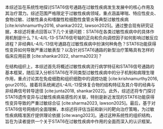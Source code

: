 本综述旨在系统性地探讨STAT6信号通路在过敏性疾病发生发展中的核心作用及其治疗潜力。综述范围严格限定于过敏性疾病领域，重点涵盖哮喘、特应性皮炎、食物过敏、过敏性鼻炎和嗜酸性粒细胞性食管炎等典型过敏性疾病 [cite:krishnamurthy2016, shankar2022, lawson2025]。通过整合现有研究证据，本综述将重点回答以下几个关键问题：STAT6在各类过敏性疾病中的具体作用机制是什么？IL-4/IL-13-STAT6信号轴的正向和负向调控因子如何影响过敏反应进程？非经典IL-4/IL-13信号通路在过敏性疾病中扮演何种角色？STAT6功能获得性变异如何导致严重过敏表型？以及针对STAT6通路的新型治疗策略具有怎样的临床应用前景 [cite:shankar2022, sharma2023]？

在结构组织上，本综述首先将概述过敏性疾病流行病学特征和STAT6信号通路的基本框架，随后深入分析STAT6在不同类型过敏性疾病中的分子机制和病理生理作用，重点讨论其在免疫细胞和组织细胞中的调控功能 [cite:krishnamurthy2016, gour2015]。接着将系统阐述IL-4/IL-13受体复合物的结构特征及其介导的经典与非经典信号转导途径 [cite:junta2018, shankar2022]。此外，综述还将专门探讨STAT6遗传变异与过敏性疾病易感性的关联，特别是新近发现的STAT6功能获得性变异导致的严重过敏综合征 [cite:sharma2023, lawson2025]。最后，基于对STAT6信号网络的全面理解，本综述将评估当前和新兴的靶向治疗策略，为过敏性疾病精准医疗提供理论依据 [cite:wang2023]。通过这种系统性的组织结构，旨在为读者提供一个关于STAT6在过敏性疾病中作用的全面而深入的认识框架。